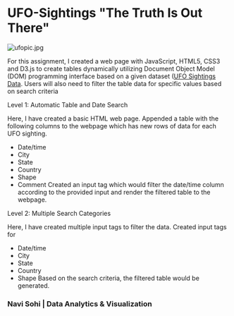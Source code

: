 # UFO-Sightings "The Truth Is Out There"

![ufopic.jpg](https://github.com/PlainJane20/UFO-Sightings-Java/blob/main/UFO-Level%201/static/images/ufopic.jpg)

For this assignment, I created a web page with JavaScript, HTML5, CSS3 and D3.js to create tables dynamically utilizing Document Object Model (DOM) programming interface based on a given dataset ([UFO Sightings Data](StarterCode/static/js/data.js). Users will also need to filter the table data for specific values based on search criteria

Level 1: Automatic Table and Date Search

Here, I have created a basic HTML web page.
Appended a table with the following columns to the webpage which has new rows of data for each UFO sighting.
* Date/time
* City
* State
* Country
* Shape
* Comment
Created an input tag which would filter the date/time column according to the provided input and render the filtered table to the webpage.

Level 2: Multiple Search Categories

Here, I have created multiple input tags to filter the data.
Created input tags for
* Date/time
* City
* State
* Country
* Shape
Based on the search criteria, the filtered table would be generated.

### Navi Sohi | Data Analytics & Visualization
